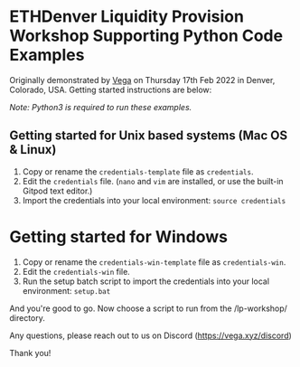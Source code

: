 # ETHDenver Liquidity Provision Workshop Supporting Python Code Examples

Originally demonstrated by <a href="https://vega.xyz">Vega</a> on Thursday 17th Feb 2022 in Denver, Colorado, USA. Getting started instructions are below:

*Note: Python3 is required to run these examples.*

## Getting started for Unix based systems (Mac OS & Linux)

1. Copy or rename the `credentials-template` file as `credentials`.  
1. Edit the `credentials` file. (`nano` and `vim` are installed, or use the built-in Gitpod text editor.)
1. Import the credentials into your local environment: `source credentials`

# Getting started for Windows

1. Copy or rename the `credentials-win-template` file as `credentials-win`.  
1. Edit the `credentials-win` file.
1. Run the setup batch script to import the credentials into your local environment: `setup.bat`


And you're good to go. Now choose a script to run from the /lp-workshop/ directory.

Any questions, please reach out to us on Discord (https://vega.xyz/discord)

Thank you!